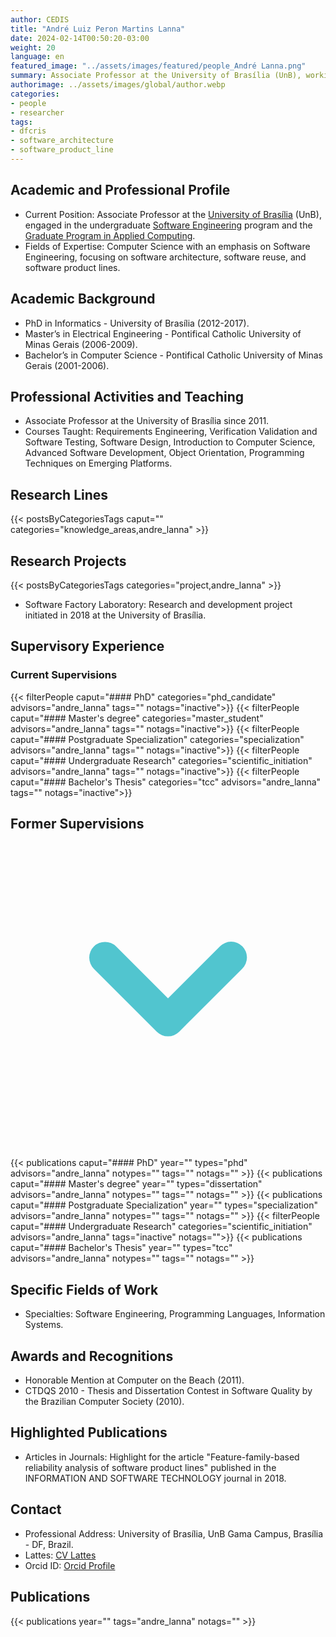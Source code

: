 ```yaml
---
author: CEDIS
title: "André Luiz Peron Martins Lanna"
date: 2024-02-14T00:50:20-03:00
weight: 20
language: en
featured_image: "../assets/images/featured/people_André Lanna.png"
summary: Associate Professor at the University of Brasília (UnB), working in the undergraduate Software Engineering program and the Graduate Program in Applied Computing.
authorimage: ../assets/images/global/author.webp
categories:
- people
- researcher
tags: 
- dfcris
- software_architecture
- software_product_line
---
```

## Academic and Professional Profile
- Current Position: Associate Professor at the [University of Brasília](https://www.unb.br/) (UnB), engaged in the undergraduate [Software Engineering](http://software.unb.br/) program and the [Graduate Program in Applied Computing](https://ppca.unb.br/).
- Fields of Expertise: Computer Science with an emphasis on Software Engineering, focusing on software architecture, software reuse, and software product lines.
## Academic Background
- PhD in Informatics - University of Brasília (2012-2017).
- Master’s in Electrical Engineering - Pontifical Catholic University of Minas Gerais (2006-2009).
- Bachelor’s in Computer Science - Pontifical Catholic University of Minas Gerais (2001-2006).
## Professional Activities and Teaching
- Associate Professor at the University of Brasília since 2011.
- Courses Taught: Requirements Engineering, Verification Validation and Software Testing, Software Design, Introduction to Computer Science, Advanced Software Development, Object Orientation, Programming Techniques on Emerging Platforms.
## Research Lines
{{< postsByCategoriesTags caput="" categories="knowledge_areas,andre_lanna" >}}
## Research Projects
{{< postsByCategoriesTags categories="project,andre_lanna" >}}
- Software Factory Laboratory: Research and development project initiated in 2018 at the University of Brasília.

## Supervisory Experience
### Current Supervisions
{{< filterPeople caput="#### PhD" categories="phd_candidate" advisors="andre_lanna" tags="" notags="inactive">}}
{{< filterPeople caput="#### Master's degree" categories="master_student" advisors="andre_lanna" tags="" notags="inactive">}}
{{< filterPeople caput="#### Postgraduate Specialization" categories="specialization" advisors="andre_lanna" tags="" notags="inactive">}}
{{< filterPeople caput="#### Undergraduate Research" categories="scientific_initiation" advisors="andre_lanna" tags="" notags="inactive">}}
{{< filterPeople caput="#### Bachelor's Thesis" categories="tcc" advisors="andre_lanna" tags="" notags="inactive">}}

<div id="previous-collaborators" x-data="{ showPrevious: false }">
    <h2 id="former-collaborators-title" @click="showPrevious = !showPrevious" class="text-xl font-bold mb-2 cursor-pointer flex items-center text-primary-900">
      Former Supervisions
      <svg :class="{'rotate-0': !showPrevious, 'rotate-180': showPrevious}" class="ml-2 h-5 w-5 transform transition-transform duration-200" xmlns="http://www.w3.org/2000/svg" viewBox="0 0 20 20" fill="#51C5CF"><path fill-rule="evenodd" d="M5.293 7.293a1 1 0 011.414 0L10 10.586l3.293-3.293a1 1 0 111.414 1.414l-4 4a1 1 0 01-1.414 0l-4-4a1 1 0 010-1.414z" clip-rule="evenodd" /></svg>
    </h2>
    <div x-show="showPrevious" x-cloak>
    {{< publications caput="#### PhD" year="" types="phd" advisors="andre_lanna" notypes="" tags="" notags="" >}}
    {{< publications caput="#### Master's degree" year="" types="dissertation" advisors="andre_lanna" notypes="" tags="" notags="" >}}
    {{< publications caput="#### Postgraduate Specialization" year="" types="specialization" advisors="andre_lanna" notypes="" tags="" notags="" >}}
    {{< filterPeople caput="#### Undergraduate Research" categories="scientific_initiation" advisors="andre_lanna" tags="inactive" notags="">}}
    {{< publications caput="#### Bachelor's Thesis" year="" types="tcc" advisors="andre_lanna" notypes="" tags="" notags="" >}}
    </div>
  </div>


## Specific Fields of Work
- Specialties: Software Engineering, Programming Languages, Information Systems.
## Awards and Recognitions
- Honorable Mention at Computer on the Beach (2011).
- CTDQS 2010 - Thesis and Dissertation Contest in Software Quality by the Brazilian Computer Society (2010).
## Highlighted Publications
- Articles in Journals: Highlight for the article "Feature-family-based reliability analysis of software product lines" published in the INFORMATION AND SOFTWARE TECHNOLOGY journal in 2018.
## Contact
- Professional Address: University of Brasília, UnB Gama Campus, Brasília - DF, Brazil.
- Lattes: [CV Lattes](http://lattes.cnpq.br/5685720614944773)
- Orcid ID: [Orcid Profile](https://orcid.org/0000-0003-4200-6569)

## Publications
{{< publications year="" tags="andre_lanna" notags="" >}}